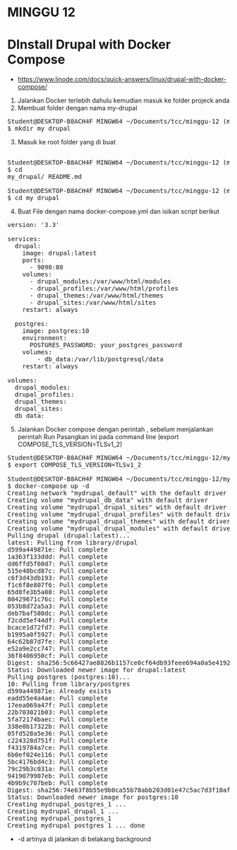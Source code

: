 # MINGGU 12
# DInstall Drupal with Docker Compose  
* https://www.linode.com/docs/quick-answers/linux/drupal-with-docker-compose/

1. Jalankan Docker terlebih dahulu kemudian masuk ke folder projeck anda   
2. Membuat folder dengan nama my-drupal  
<pre>
Student@DESKTOP-B8ACH4F MINGW64 ~/Documents/tcc/minggu-12 (master)
$ mkdir my_drupal
</pre>
3. Masuk ke root folder yang di buat  
<pre>  
Student@DESKTOP-B8ACH4F MINGW64 ~/Documents/tcc/minggu-12 (master)
$ cd
my_drupal/ README.md

Student@DESKTOP-B8ACH4F MINGW64 ~/Documents/tcc/minggu-12 (master)
$ cd my_drupal
</pre>  
4. Buat File dengan nama docker-compose.yml dan isikan script berikut  
<pre>
version: '3.3'

services:
  drupal:
    image: drupal:latest
    ports:
      - 9090:80
    volumes:
      - drupal_modules:/var/www/html/modules
      - drupal_profiles:/var/www/html/profiles
      - drupal_themes:/var/www/html/themes
      - drupal_sites:/var/www/html/sites
    restart: always

  postgres:
    image: postgres:10
    environment:
      POSTGRES_PASSWORD: your_postgres_password
    volumes:
        - db_data:/var/lib/postgresql/data
    restart: always

volumes:
  drupal_modules:
  drupal_profiles:
  drupal_themes:
  drupal_sites:
  db_data:
</pre>   
5. Jalankan Docker compose dengan perintah , sebelum menjalankan perintah Run Pasangkan ini pada command line (export COMPOSE_TLS_VERSION=TLSv1_2)  
<pre>
Student@DESKTOP-B8ACH4F MINGW64 ~/Documents/tcc/minggu-12/my_drupal (master)
$ export COMPOSE_TLS_VERSION=TLSv1_2

Student@DESKTOP-B8ACH4F MINGW64 ~/Documents/tcc/minggu-12/my_drupal (master)
$ docker-compose up -d
Creating network "mydrupal_default" with the default driver
Creating volume "mydrupal_db_data" with default driver
Creating volume "mydrupal_drupal_sites" with default driver
Creating volume "mydrupal_drupal_profiles" with default driver
Creating volume "mydrupal_drupal_themes" with default driver
Creating volume "mydrupal_drupal_modules" with default driver
Pulling drupal (drupal:latest)...
latest: Pulling from library/drupal
d599a449871e: Pull complete
1a363f133ddd: Pull complete
dd6ffd5f60d7: Pull complete
515e48bcd87c: Pull complete
c6f3d43db193: Pull complete
f1c6f8e807f6: Pull complete
65d8fe3b5a08: Pull complete
80429671c76c: Pull complete
053b8d72a5a3: Pull complete
deb7baf580dc: Pull complete
f2cdd5ef44df: Pull complete
bcace1d72fd7: Pull complete
b1995a0f5927: Pull complete
64c62b87d7fe: Pull complete
e52a9e2cc747: Pull complete
36f8406950cf: Pull complete
Digest: sha256:5c66427ae8826b1157ce0cf64db93feee694a0a5e4192dea341089285f8ace4a
Status: Downloaded newer image for drupal:latest
Pulling postgres (postgres:10)...
10: Pulling from library/postgres
d599a449871e: Already exists
eadd55e4a4ae: Pull complete
17eea069a47f: Pull complete
22b703021b03: Pull complete
5fa72174baec: Pull complete
338e0b17322b: Pull complete
05fd528a5e36: Pull complete
c224328d751f: Pull complete
f4319784a7ce: Pull complete
6b0ef024e116: Pull complete
5bc4176bd4c3: Pull complete
79c29b3c031a: Pull complete
9419079907eb: Pull complete
4b9b9c707beb: Pull complete
Digest: sha256:74e63f8b55e9b0ca55b78abb203d01e47c5ac7d3f10af09f91d5932943c6bb14
Status: Downloaded newer image for postgres:10
Creating mydrupal_postgres_1 ...
Creating mydrupal_drupal_1 ...
Creating mydrupal_postgres_1
Creating mydrupal_postgres_1 ... done
</pre>  
* -d artinya di jalankan di belakang background  





















